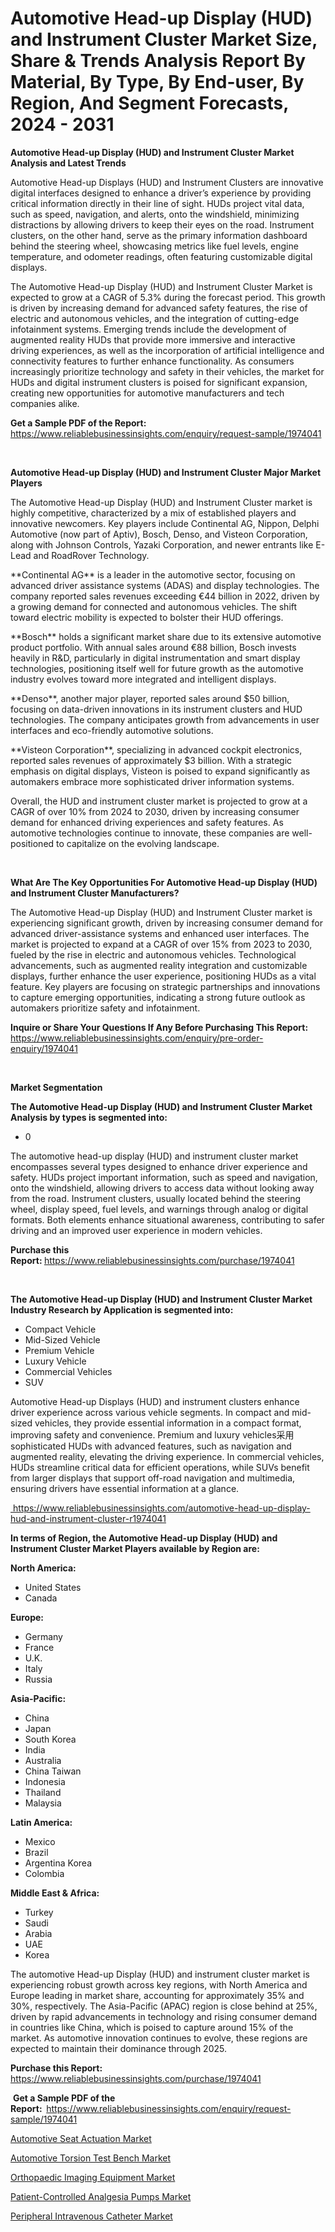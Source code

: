 <p><h1>Automotive Head-up Display (HUD) and Instrument Cluster Market Size, Share & Trends Analysis Report By Material, By Type, By End-user, By Region, And Segment Forecasts, 2024 - 2031</h1></p><p><strong>Automotive Head-up Display (HUD) and Instrument Cluster Market Analysis and Latest Trends</strong></p>
<p><p>Automotive Head-up Displays (HUD) and Instrument Clusters are innovative digital interfaces designed to enhance a driver’s experience by providing critical information directly in their line of sight. HUDs project vital data, such as speed, navigation, and alerts, onto the windshield, minimizing distractions by allowing drivers to keep their eyes on the road. Instrument clusters, on the other hand, serve as the primary information dashboard behind the steering wheel, showcasing metrics like fuel levels, engine temperature, and odometer readings, often featuring customizable digital displays.</p><p>The Automotive Head-up Display (HUD) and Instrument Cluster Market is expected to grow at a CAGR of 5.3% during the forecast period. This growth is driven by increasing demand for advanced safety features, the rise of electric and autonomous vehicles, and the integration of cutting-edge infotainment systems. Emerging trends include the development of augmented reality HUDs that provide more immersive and interactive driving experiences, as well as the incorporation of artificial intelligence and connectivity features to further enhance functionality. As consumers increasingly prioritize technology and safety in their vehicles, the market for HUDs and digital instrument clusters is poised for significant expansion, creating new opportunities for automotive manufacturers and tech companies alike.</p></p>
<p><strong>Get a Sample PDF of the Report:&nbsp;</strong> <a href="https://www.reliablebusinessinsights.com/enquiry/request-sample/1974041?utm_campaign=63&utm_medium=2&utm_source=Github&utm_content=ia&utm_term=04112024&utm_id=automotive-head-up-display-hud-and-instrument-cluster">https://www.reliablebusinessinsights.com/enquiry/request-sample/1974041</a></p>
<p>&nbsp;</p>
<p><strong>Automotive Head-up Display (HUD) and Instrument Cluster Major Market Players</strong></p>
<p><p>The Automotive Head-up Display (HUD) and Instrument Cluster market is highly competitive, characterized by a mix of established players and innovative newcomers. Key players include Continental AG, Nippon, Delphi Automotive (now part of Aptiv), Bosch, Denso, and Visteon Corporation, along with Johnson Controls, Yazaki Corporation, and newer entrants like E-Lead and RoadRover Technology.</p><p>**Continental AG** is a leader in the automotive sector, focusing on advanced driver assistance systems (ADAS) and display technologies. The company reported sales revenues exceeding €44 billion in 2022, driven by a growing demand for connected and autonomous vehicles. The shift toward electric mobility is expected to bolster their HUD offerings.</p><p>**Bosch** holds a significant market share due to its extensive automotive product portfolio. With annual sales around €88 billion, Bosch invests heavily in R&D, particularly in digital instrumentation and smart display technologies, positioning itself well for future growth as the automotive industry evolves toward more integrated and intelligent displays.</p><p>**Denso**, another major player, reported sales around $50 billion, focusing on data-driven innovations in its instrument clusters and HUD technologies. The company anticipates growth from advancements in user interfaces and eco-friendly automotive solutions.</p><p>**Visteon Corporation**, specializing in advanced cockpit electronics, reported sales revenues of approximately $3 billion. With a strategic emphasis on digital displays, Visteon is poised to expand significantly as automakers embrace more sophisticated driver information systems.</p><p>Overall, the HUD and instrument cluster market is projected to grow at a CAGR of over 10% from 2024 to 2030, driven by increasing consumer demand for enhanced driving experiences and safety features. As automotive technologies continue to innovate, these companies are well-positioned to capitalize on the evolving landscape.</p></p>
<p>&nbsp;</p>
<p><strong>What Are The Key Opportunities For Automotive Head-up Display (HUD) and Instrument Cluster Manufacturers?</strong></p>
<p><p>The Automotive Head-up Display (HUD) and Instrument Cluster market is experiencing significant growth, driven by increasing consumer demand for advanced driver-assistance systems and enhanced user interfaces. The market is projected to expand at a CAGR of over 15% from 2023 to 2030, fueled by the rise in electric and autonomous vehicles. Technological advancements, such as augmented reality integration and customizable displays, further enhance the user experience, positioning HUDs as a vital feature. Key players are focusing on strategic partnerships and innovations to capture emerging opportunities, indicating a strong future outlook as automakers prioritize safety and infotainment.</p></p>
<p><strong>Inquire or Share Your Questions If Any Before Purchasing This Report:</strong> <a href="https://www.reliablebusinessinsights.com/enquiry/pre-order-enquiry/1974041?utm_campaign=63&utm_medium=2&utm_source=Github&utm_content=ia&utm_term=04112024&utm_id=automotive-head-up-display-hud-and-instrument-cluster">https://www.reliablebusinessinsights.com/enquiry/pre-order-enquiry/1974041</a></p>
<p>&nbsp;</p>
<p><strong>Market Segmentation</strong></p>
<p><strong>The Automotive Head-up Display (HUD) and Instrument Cluster Market Analysis by types is segmented into:</strong></p>
<p><ul><li>0</li></ul></p>
<p><p>The automotive head-up display (HUD) and instrument cluster market encompasses several types designed to enhance driver experience and safety. HUDs project important information, such as speed and navigation, onto the windshield, allowing drivers to access data without looking away from the road. Instrument clusters, usually located behind the steering wheel, display speed, fuel levels, and warnings through analog or digital formats. Both elements enhance situational awareness, contributing to safer driving and an improved user experience in modern vehicles.</p></p>
<p><strong>Purchase this Report:&nbsp;</strong><a href="https://www.reliablebusinessinsights.com/purchase/1974041?utm_campaign=63&utm_medium=2&utm_source=Github&utm_content=ia&utm_term=04112024&utm_id=automotive-head-up-display-hud-and-instrument-cluster">https://www.reliablebusinessinsights.com/purchase/1974041</a></p>
<p>&nbsp;</p>
<p><strong>The Automotive Head-up Display (HUD) and Instrument Cluster Market Industry Research by Application is segmented into:</strong></p>
<p><ul><li>Compact Vehicle</li><li>Mid-Sized Vehicle</li><li>Premium Vehicle</li><li>Luxury Vehicle</li><li>Commercial Vehicles</li><li>SUV</li></ul></p>
<p><p>Automotive Head-up Displays (HUD) and instrument clusters enhance driver experience across various vehicle segments. In compact and mid-sized vehicles, they provide essential information in a compact format, improving safety and convenience. Premium and luxury vehicles采用 sophisticated HUDs with advanced features, such as navigation and augmented reality, elevating the driving experience. In commercial vehicles, HUDs streamline critical data for efficient operations, while SUVs benefit from larger displays that support off-road navigation and multimedia, ensuring drivers have essential information at a glance.</p></p>
<p><a href="https://www.reliablebusinessinsights.com/automotive-head-up-display-hud-and-instrument-cluster-r1974041?utm_campaign=63&utm_medium=2&utm_source=Github&utm_content=ia&utm_term=04112024&utm_id=automotive-head-up-display-hud-and-instrument-cluster">&nbsp;https://www.reliablebusinessinsights.com/automotive-head-up-display-hud-and-instrument-cluster-r1974041</a></p>
<p><strong>In terms of Region, the Automotive Head-up Display (HUD) and Instrument Cluster Market Players available by Region are:</strong></p>
<p>
    <p> <strong> North America: </strong>
        <ul>
            <li>United States</li>
            <li>Canada</li>
        </ul>
        </p> 
    <p> <strong> Europe: </strong>
        <ul>
            <li>Germany</li>
            <li>France</li>
            <li>U.K.</li>
            <li>Italy</li>
            <li>Russia</li>
        </ul>
        </p> 
    <p> <strong> Asia-Pacific: </strong>
        <ul>
            <li>China</li>
            <li>Japan</li>
            <li>South Korea</li>
            <li>India</li>
            <li>Australia</li>
            <li>China Taiwan</li>
            <li>Indonesia</li>
            <li>Thailand</li>
            <li>Malaysia</li>
        </ul>
        </p> 
    <p> <strong> Latin America: </strong>
        <ul>
            <li>Mexico</li>
            <li>Brazil</li>
            <li>Argentina Korea</li>
            <li>Colombia</li>
        </ul>
        </p> 
    <p> <strong> Middle East & Africa: </strong>
        <ul>
            <li>Turkey</li>
            <li>Saudi</li>
            <li>Arabia</li>
            <li>UAE</li>
            <li>Korea</li>
        </ul>
    </p>
    </p>
<p><p>The automotive Head-up Display (HUD) and instrument cluster market is experiencing robust growth across key regions, with North America and Europe leading in market share, accounting for approximately 35% and 30%, respectively. The Asia-Pacific (APAC) region is close behind at 25%, driven by rapid advancements in technology and rising consumer demand in countries like China, which is poised to capture around 15% of the market. As automotive innovation continues to evolve, these regions are expected to maintain their dominance through 2025.</p></p>
<p><strong>Purchase this Report: </strong><a href="https://www.reliablebusinessinsights.com/purchase/1974041?utm_campaign=63&utm_medium=2&utm_source=Github&utm_content=ia&utm_term=04112024&utm_id=automotive-head-up-display-hud-and-instrument-cluster">https://www.reliablebusinessinsights.com/purchase/1974041</a></p>
<p>&nbsp;<strong>Get a Sample PDF of the Report:&nbsp;&nbsp;</strong><a href="https://www.reliablebusinessinsights.com/enquiry/request-sample/1974041?utm_campaign=63&utm_medium=2&utm_source=Github&utm_content=ia&utm_term=04112024&utm_id=automotive-head-up-display-hud-and-instrument-cluster">https://www.reliablebusinessinsights.com/enquiry/request-sample/1974041</a></p>
<p><strong></strong></p>
<p><p><a href="https://github.com/rovj3gerson/Market-Research-Report-List-1/blob/main/automotive-seat-actuation-market.md?utm_campaign=63&utm_medium=2&utm_source=Github&utm_content=ia&utm_term=04112024&utm_id=automotive-head-up-display-hud-and-instrument-cluster">Automotive Seat Actuation Market</a></p><p><a href="https://github.com/maq4brod/Market-Research-Report-List-1/blob/main/automotive-torsion-test-bench-market.md?utm_campaign=63&utm_medium=2&utm_source=Github&utm_content=ia&utm_term=04112024&utm_id=automotive-head-up-display-hud-and-instrument-cluster">Automotive Torsion Test Bench Market</a></p><p><a href="https://issuu.com/reportprime-2/docs/orthopaedic-imaging-equipment-marke_b70a25e813d2c7?utm_campaign=63&utm_medium=2&utm_source=Github&utm_content=ia&utm_term=04112024&utm_id=automotive-head-up-display-hud-and-instrument-cluster">Orthopaedic Imaging Equipment Market</a></p><p><a href="https://issuu.com/reportprime-2/docs/patient-controlled-analgesia-pumps-_0fd359ba73bbec?utm_campaign=63&utm_medium=2&utm_source=Github&utm_content=ia&utm_term=04112024&utm_id=automotive-head-up-display-hud-and-instrument-cluster">Patient-Controlled Analgesia Pumps Market</a></p><p><a href="https://issuu.com/reportprime-2/docs/peripheral-intravenous-catheter-mar_253a0743bcffd2?utm_campaign=63&utm_medium=2&utm_source=Github&utm_content=ia&utm_term=04112024&utm_id=automotive-head-up-display-hud-and-instrument-cluster">Peripheral Intravenous Catheter Market</a></p></p>